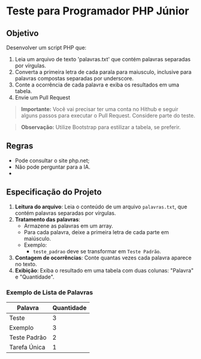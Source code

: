 # Teste para Programador PHP Júnior

## Objetivo

Desenvolver um script PHP que:

1. Leia um arquivo de texto 'palavras.txt' que contém palavras separadas por vírgulas.
2. Converta a primeira letra de cada parala para maiusculo, inclusive para palavras compostas separadas por underscore.
3. Conte a ocorrência de cada palavra e exiba os resultados em uma tabela.
4. Envie um Pull Request

> **Importante:** Vocẽ vai precisar ter uma conta no Hithub e seguir alguns passos para executar o Pull Request. Considere parte do teste.

> **Observação:** Utilize Bootstrap para estilizar a tabela, se preferir.

## Regras
  - Pode consultar o site php.net;
  - Não pode perguntar para a IA.
  - 
## Especificação do Projeto

1. **Leitura do arquivo**: Leia o conteúdo de um arquivo `palavras.txt`, que contém palavras separadas por vírgulas.
2. **Tratamento das palavras**:
   - Armazene as palavras em um array.
   - Para cada palavra, deixe a primeira letra de cada parte em maiúsculo. 
   - Exemplo:
     - `teste_padrao` deve se transformar em `Teste Padrão`.
3. **Contagem de ocorrências**: Conte quantas vezes cada palavra aparece no texto.
4. **Exibição**: Exiba o resultado em uma tabela com duas colunas: "Palavra" e "Quantidade".


### Exemplo de Lista de Palavras


| Palavra         | Quantidade |
|-----------------|------------|
| Teste           | 3          |
| Exemplo         | 3          |
| Teste Padrão    | 2          |
| Tarefa Única    | 1          |


